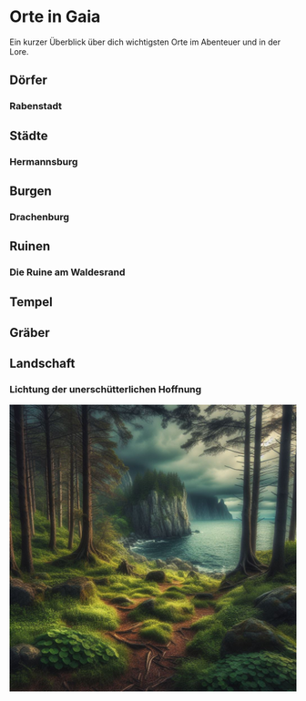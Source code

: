 # Orte in Gaia
Ein kurzer Überblick über dich wichtigsten Orte im Abenteuer und in der Lore.

## Dörfer
### Rabenstadt
## Städte
### Hermannsburg 
## Burgen
### Drachenburg
## Ruinen
### Die Ruine am Waldesrand
## Tempel

## Gräber

## Landschaft
### Lichtung der unerschütterlichen Hoffnung
![image](/images/Lichtung_Ort.jfif)
